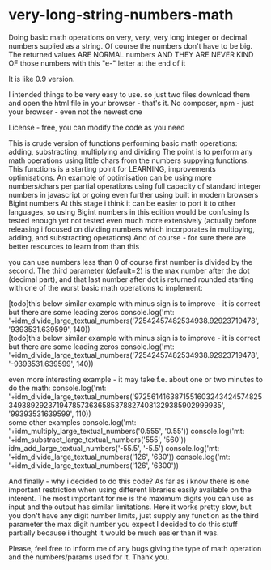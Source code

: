 # very-long-string-numbers-math
Doing basic math operations on very, very, very long integer or decimal numbers suplied as a string. Of course the numbers don't have to be big. The returned values ARE NORMAL numbers AND THEY ARE NEVER KIND OF those numbers with this "e-" letter at the end of it

It is like 0.9 version.

I intended things to be very easy to use. so just two files download them and open the html file in your browser - that's it. No composer, npm - just your browser - even not the newest one 

   License - free, you can modify the code as you need
  
   This is crude version of functions performing basic math operations: adding, substracting, multiplying and dividing
   The point is to perform any math operations using little chars from the numbers suppying functions.
   This functions is a starting point for LEARNING, improvements optimisations.
   An example of optimisation can be using more numbers/chars per partial operations using 
   full capacity of standard integer numbers in javascript or going even further using built in modern browsers Bigint numbers 
   At this stage i think it can be easier to port it to other languages, so using Bigint numbers in this edition would be confusing 
   Is tested enough yet not tested even much more extensively (actually before releasing i focused on dividing numbers which incorporates in multipying, adding, and substracting operations)
   And of course - for sure there are better resources to learn from than this 
  
   you can use numbers less than 0
   of course first number is divided by the second. The third parameter (default=2) is the max number after the dot (decimal part), and that last number after dot is returned rounded
   starting with one of the worst basic math operations to implement:
  <script>


  alert(idm_divide_large_textual_numbers('86379.3847', '39599', 12))
  
  </script>
  
  [todo]this below similar example with minus sign is to improve - it is correct but there are some leading zeros
  console.log('mt: '+idm_divide_large_textual_numbers('72542457482534938.92923719478', '9393531.639599', 140))  
  [todo]this below similar example with minus sign is to improve - it is correct but there are some leading zeros
  console.log('mt: '+idm_divide_large_textual_numbers('72542457482534938.92923719478', '-9393531.639599', 140))  
  
   even more interesting example - it may take f.e. about one or two minutes to do the math:
  console.log('mt: '+idm_divide_large_textual_numbers('972561416387155160324342457482534938929237194785736365853788274081329385902999935', '99393531639599', 110))  
   some other examples
  console.log('mt: '+idm_multiply_large_textual_numbers('0.555', '0.55'))
  console.log('mt: '+idm_substract_large_textual_numbers('555', '560'))
  idm_add_large_textual_numbers('-55.5', '-5.5')
  console.log('mt: '+idm_divide_large_textual_numbers('126', '630'))
  console.log('mt: '+idm_divide_large_textual_numbers('126', '6300'))
  
   And finally - why i decided to do this code? As far as i know there is one important restriction when using
   different libraries easily available on the interent. The most important for me is the maximum digits you can use as input and the output has similar limitations.
   Here it works pretty slow, but you don't have any digit number limits, just supply any function as the third parameter the max digit number you expect
   I decided to do this stuff partially because i thought it would be much easier than it was.
  
   Please, feel free to inform me of any bugs giving the type of math operation and the numbers/params used for it. 
   Thank you. 
  
